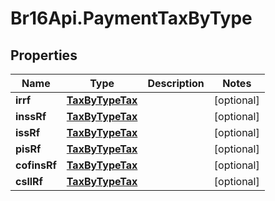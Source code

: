 # Br16Api.PaymentTaxByType

## Properties
Name | Type | Description | Notes
------------ | ------------- | ------------- | -------------
**irrf** | [**TaxByTypeTax**](TaxByTypeTax.md) |  | [optional] 
**inssRf** | [**TaxByTypeTax**](TaxByTypeTax.md) |  | [optional] 
**issRf** | [**TaxByTypeTax**](TaxByTypeTax.md) |  | [optional] 
**pisRf** | [**TaxByTypeTax**](TaxByTypeTax.md) |  | [optional] 
**cofinsRf** | [**TaxByTypeTax**](TaxByTypeTax.md) |  | [optional] 
**csllRf** | [**TaxByTypeTax**](TaxByTypeTax.md) |  | [optional] 


